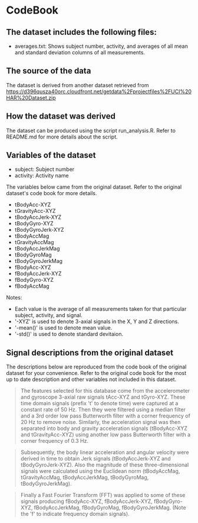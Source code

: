 CodeBook
========

The dataset includes the following files:
-----------------------------------------

* averages.txt: Shows subject number, activity, and averages of all mean and
  standard deviation columns of all measurements.



The source of the data
----------------------

The dataset is derived from another dataset retrieved from
https://d396qusza40orc.cloudfront.net/getdata%2Fprojectfiles%2FUCI%20HAR%20Dataset.zip 



How the dataset was derived
---------------------------

The dataset can be produced using the script run_analysis.R. Refer to README.md
for more details about the script.



Variables of the dataset
------------------------

* subject: Subject number
* activity: Activity name

The variables below came from the original dataset. Refer to the original
dataset's code book for more details.

* tBodyAcc-XYZ
* tGravityAcc-XYZ
* tBodyAccJerk-XYZ
* tBodyGyro-XYZ
* tBodyGyroJerk-XYZ
* tBodyAccMag
* tGravityAccMag
* tBodyAccJerkMag
* tBodyGyroMag
* tBodyGyroJerkMag
* fBodyAcc-XYZ
* fBodyAccJerk-XYZ
* fBodyGyro-XYZ
* fBodyAccMag

Notes:

* Each value is the average of all measurements taken for that particular subject,
activity, and signal.
* '-XYZ' is used to denote 3-axial signals in the X, Y and Z directions.
* '-mean()' is used to denote mean value.
* '-std()' is used to denote standard devitaion.



Signal descriptions from the original dataset
---------------------------------------------

The descriptions below are reproduced from the code book of the original
dataset for your convenience. Refer to the original code book for the most up
to date description and other variables not included in this dataset.

> The features selected for this database come from the accelerometer and
> gyroscope 3-axial raw signals tAcc-XYZ and tGyro-XYZ. These time domain
> signals (prefix 't' to denote time) were captured at a constant rate of 50
> Hz. Then they were filtered using a median filter and a 3rd order low pass
> Butterworth filter with a corner frequency of 20 Hz to remove noise.
> Similarly, the acceleration signal was then separated into body and gravity
> acceleration signals (tBodyAcc-XYZ and tGravityAcc-XYZ) using another low
> pass Butterworth filter with a corner frequency of 0.3 Hz. 

> Subsequently, the body linear acceleration and angular velocity were derived
> in time to obtain Jerk signals (tBodyAccJerk-XYZ and tBodyGyroJerk-XYZ). Also
> the magnitude of these three-dimensional signals were calculated using the
> Euclidean norm (tBodyAccMag, tGravityAccMag, tBodyAccJerkMag, tBodyGyroMag,
> tBodyGyroJerkMag). 

> Finally a Fast Fourier Transform (FFT) was applied to some of these signals
> producing fBodyAcc-XYZ, fBodyAccJerk-XYZ, fBodyGyro-XYZ, fBodyAccJerkMag,
> fBodyGyroMag, fBodyGyroJerkMag. (Note the 'f' to indicate frequency domain
> signals). 


